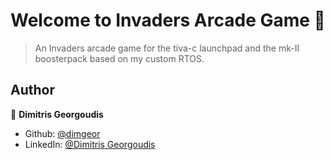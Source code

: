 <h1 align="center">Welcome to Invaders Arcade Game 👋</h1>
<p>
</p>

> An Invaders arcade game for the tiva-c launchpad and the mk-II boosterpack based on my custom RTOS.

## Author

👤 **Dimitris Georgoudis**

* Github: [@dimgeor](https://github.com/dimgeor)
* LinkedIn: [@Dimitris Georgoudis](https://www.linkedin.com/in/dimitris-georgoudis-2411441b6/)

